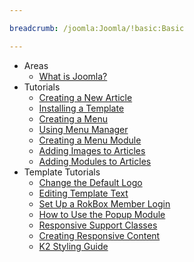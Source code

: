 ```yaml
---

breadcrumb: /joomla:Joomla/!basic:Basic

---
```


* Areas
	* [What is Joomla?](../platform/INDEX.md)
* Tutorials
	* [Creating a New Article](how_to_create_an_article.md)
	* [Installing a Template](../platform/templates.md#installing-a-template-using-rocketlauncher)
	* [Creating a Menu](menu_manager.md#how-to-create-a-menu)
	* [Using Menu Manager](menu_manager.md#managing-your-menus)
	* [Creating a Menu Module](menu_manager.md#creating-menu-modules)
	* [Adding Images to Articles](adding_images.md#adding-images-to-articles)
	* [Adding Modules to Articles](how_to_add_a_module_to_an_article.md)
* Template Tutorials
	* [Change the Default Logo](how_to_edit_the_logo.md)
	* [Editing Template Text](how_to_edit_template_text.md)
	* [Set Up a RokBox Member Login](how_to_set_up_a_rokbox_member_login.md)
	* [How to Use the Popup Module](how_to_use_popup_module.md)
	* [Responsive Support Classes](responsive_support_classes.md)
	* [Creating Responsive Content](creating_responsive_content.md)
	* [K2 Styling Guide](k2_styling_guide.md)